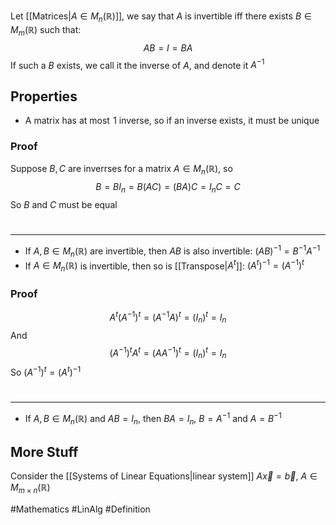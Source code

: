 Let [[Matrices|$A\in M_{n}(\mathbb{R})$]], we say that $A$ is invertible iff there exists $B\in M_{m}(\mathbb{R})$ such that:
$$
AB=I=BA
$$
If such a $B$ exists, we call it the inverse of $A$, and denote it $A^{-1}$
## Properties
- A matrix has at most $\hspace{0pt}1$ inverse, so if an inverse exists, it must be unique
### Proof
Suppose $B,C$ are inverrses for a matrix $A\in M_{n}(\mathbb{R})$, so
$$
B=BI_{n}=B(AC)=(BA)C=I_{n}C=C
$$
So $B$ and $C$ must be equal
# 
___
- If $A,B \in M_{n}(\mathbb{R})$ are invertible, then $AB$ is also invertible: $(AB)^{-1}=B^{-1}A^{-1}$
- If $A\in M_{n}(\mathbb{R})$ is invertible, then so is [[Transpose|$A^{t}$]]: $(A^{t})^{-1}=(A^{-1})^{t}$
### Proof
$$
A^{t}(A^{-1})^{t}=(A^{-1}A)^{t}=(I_{n})^{t}=I_{n}
$$
And
$$
(A^{-1})^{t}A^{t}=(AA^{-1})^{t}=(I_{n})^{t}=I_{n}
$$
So $(A^{-1})^{t}=(A^{t})^{-1}$
# 
___
- If $A,B\in M_{n}(\mathbb{R})$ and $AB=I_{n}$, then $BA=I_{n}$, $B=A^{-1}$ and $A=B^{-1}$

## More Stuff
Consider the [[Systems of Linear Equations|linear system]] $A\vec{x}=\vec{b}$, $A\in M_{m\times n}(\mathbb{R})$


#Mathematics #LinAlg #Definition